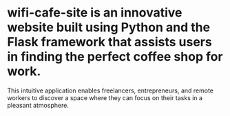 # wifi-cafe-site is an innovative website built using Python and the Flask framework that assists users in finding the perfect coffee shop for work. 
This intuitive application enables freelancers, entrepreneurs, and remote workers to discover a space where they can focus on their tasks in a pleasant atmosphere.
